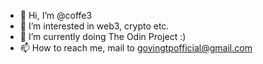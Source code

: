 - 👋 Hi, I’m @coffe3
- 👀 I’m interested in web3, crypto etc.
- 🌱 I’m currently doing The Odin Project :)
- 📫 How to reach me, mail to govingtpofficial@gmail.com

